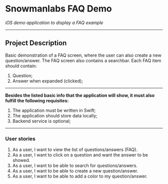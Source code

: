 # Snowmanlabs FAQ Demo
*iOS demo application to display a FAQ example*

---
## Project Description

Basic demonstration of a FAQ screen, where the user can also create a new question/answer. The FAQ screen also contains a searchbar.  Each FAQ item should contain:

1. Question;
2. Answer when expanded (clicked);

---

**Besides the listed basic info that the application will show, it must also fulfill the following requisites:**

1. The application must be written in Swift;
2. The application should store data locally;
3. Backend service is optional; 

---
### User stories
1. As a user, I want to view the list of questions/answers (FAQ).
2. As a user, I want to click on a question and want the answer to be showed.
3. As a user, I want to be able to search for questions/answers.
4. As a user, I want to be able to create a new question/answer.
5. As a user, I want to be able to add a color to my question/answer.

